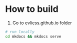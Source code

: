 # How to build

1. Go to evliess.github.io folder

```bash
# run locally
cd mkdocs && mkdocs serve
```